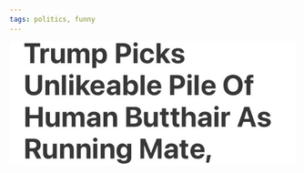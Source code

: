 ```yaml
---
tags: politics, funny
---
```


![butthair](https://raw.githubusercontent.com/muneer78/muneer78.github.io/master/images/butthair.jpg)
